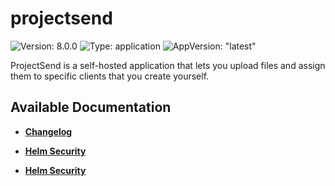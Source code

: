 # projectsend

![Version: 8.0.0](https://img.shields.io/badge/Version-8.0.0-informational?style=flat-square) ![Type: application](https://img.shields.io/badge/Type-application-informational?style=flat-square) ![AppVersion: "latest"](https://img.shields.io/badge/AppVersion-"latest"-informational?style=flat-square)

ProjectSend is a self-hosted application that lets you upload files and assign them to specific clients that you create yourself.

## Available Documentation

- [**Changelog**](CHANGELOG)

- [**Helm Security**](container-security)

- [**Helm Security**](helm-security)

